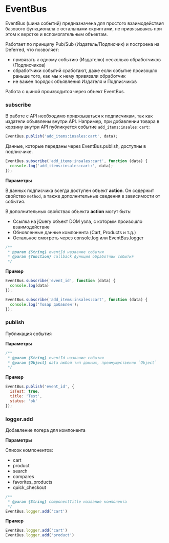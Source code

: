 # EventBus

EventBus (шина событий) предназначена для простого взаимодействия базового функционала с остальными скриптами, не привязываясь при этом к верстке и вспомогательным объектам.

Работает по принципу Pub/Sub (Издатель/Подписчик) и построена на Deferred, что позволяет:

*   привязать к одному событию (Издателю) несколько обработчиков (Подписчиков)
*   обработчики событий сработают, даже если событие произошло раньше того, как мы к нему привязали обработчик
*   не важен порядок объявления Издателя и Подписчиков

Работа с шиной производится через объект EventBus.

### subscribe

В работе с API необходимо привязываться к подписчикам, так как издатели объявлены внутри API.
Например, при добавлении товара в корзину внутри API публикуется событие `add_items:insales:cart`:

```js
EventBus.publish('add_items:insales:cart', data);
```

Данные, которые переданы через EventBus.publish, доступны в подписчике.

```js
EventBus.subscribe('add_items:insales:cart', function (data) {
  console.log('add_items:insales:cart:', data);
});
```

**Параметры**

В данных подписчика всегда доступен объект **action**. Он содержит свойство `method`, а также дополнительные сведения в зависимости от события.

В дополнительных свойствах объекта **action** могут быть:

*   Ссылка на jQuery объект DOM узла, с которым произошло взаимодействие
*   Обновленные данные компонента (Cart, Products и т.д.)
*   Остальное смотреть через console.log или EventBus.logger

```js
/**
 * @param {String} eventId название события
 * @param {function} callback функция обработчик события
 */
```


**Пример**

```js
EventBus.subscribe('event_id', function (data) {
  console.log(data)
});

EventBus.subscribe('add_items:insales:cart', function (data) {
  console.log('Товар добавлен');
});
```


### publish

Публикация события

**Параметры**

```js
/**
 * @param {String} eventId название события
 * @param {Object} data любой тип данных, преимущественно `Object`
 */
```


**Пример**

```js
EventBus.publish('event_id', {
  isTest: true,
  title: 'Test',
  status: 'ok'
});
```

### logger.add

Добавление логера для компонента

**Параметры**

Список компонентов:

- cart
- product
- search
- compares
- favorites_products
- quick_checkout

```js
/**
 * @param {String} componentTitle название компонента
 */
EventBus.logger.add('cart')
```

**Пример**

```js
EventBus.logger.add('cart')
EventBus.logger.add('product')
```
